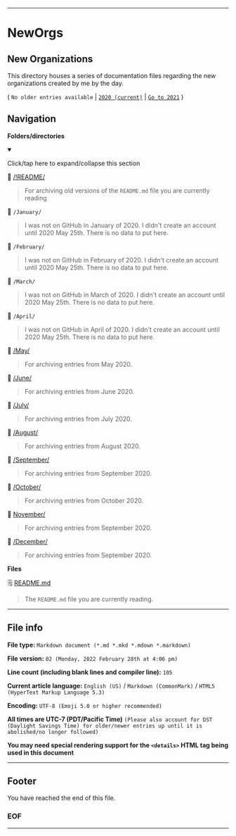 
***

# NewOrgs

## New Organizations

This directory houses a series of documentation files regarding the new organizations created by me by the day.

( `No older entries available` | [`2020 (current)`](/NewOrgs/2020/) | [`Go to 2021`](/NewOrgs/2021/) )

## Navigation

**Folders/directories**

<details open><summary><p lang="en">Click/tap here to expand/collapse this section</p></summary>

📁 [/!README/](/NewOrgs/2020/!README/)

> For archiving old versions of the `README.md` file you are currently reading

🚫 `/January/`

> I was not on GitHub in January of 2020. I didn't create an account until 2020 May 25th. There is no data to put here.

🚫 `/February/`

> I was not on GitHub in February of 2020. I didn't create an account until 2020 May 25th. There is no data to put here.

🚫 `/March/`

> I was not on GitHub in March of 2020. I didn't create an account until 2020 May 25th. There is no data to put here.

🚫 `/April/`

> I was not on GitHub in April of 2020. I didn't create an account until 2020 May 25th. There is no data to put here.

📁 [/May/](/NewOrgs/2020/May/)

> For archiving entries from May 2020.

📁 [/June/](/NewOrgs/2020/June/)

> For archiving entries from June 2020.

📁 [/July/](/NewOrgs/2020/July/)

> For archiving entries from July 2020.

📁 [/August/](/NewOrgs/2020/August/)

> For archiving entries from August 2020.

📁 [/September/](/NewOrgs/2020/September/)

> For archiving entries from September 2020.

📁 [/October/](/NewOrgs/2020/October/)

> For archiving entries from October 2020.

📁 [November/](/NewOrgs/2020/November/)

> For archiving entries from September 2020.

📁 [/December/](/NewOrgs/2020/December/)

> For archiving entries from September 2020.

**Files**

🗒️ [README.md](/NewOrgs/2020/README.md)

> The `README.md` file you are currently reading.

</details>

***

## File info

**File type:** `Markdown document (*.md *.mkd *.mdown *.markdown)`

**File version:** `02 (Monday, 2022 February 28th at 4:06 pm)`

**Line count (including blank lines and compiler line):** `105`

**Current article language:** `English (US)` / `Markdown (CommonMark)` / `HTML5 (HyperText Markup Language 5.3)`

**Encoding:** `UTF-8 (Emoji 5.0 or higher recommended)`

**All times are UTC-7 (PDT/Pacific Time)** `(Please also account for DST (Daylight Savings Time) for older/newer entries up until it is abolished/no longer followed)`

**You may need special rendering support for the `<details>` HTML tag being used in this document**

***

## Footer

You have reached the end of this file.

### EOF

***
